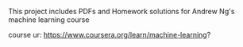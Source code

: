 This project includes PDFs and Homework solutions for Andrew Ng's machine learning course 

course ur: https://www.coursera.org/learn/machine-learning?
